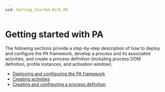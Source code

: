 ```yaml
---
uid: Getting_Started_With_PA
---
```


# Getting started with PA

The following sections provide a step-by-step description of how to deploy and configure the PA framework, develop a process and its associated activities, and create a process definition (including process DOM definition, profile instances, and activation window).

- [Deploying and configuring the PA framework](xref:Deploying_and_Configuring_the_PA_Framework)
- [Creating activities](xref:PA_Creating_Activities)
- [Creating and configuring a process definition](xref:PA_Creating_and_Configuring_a_Process_Definition)
